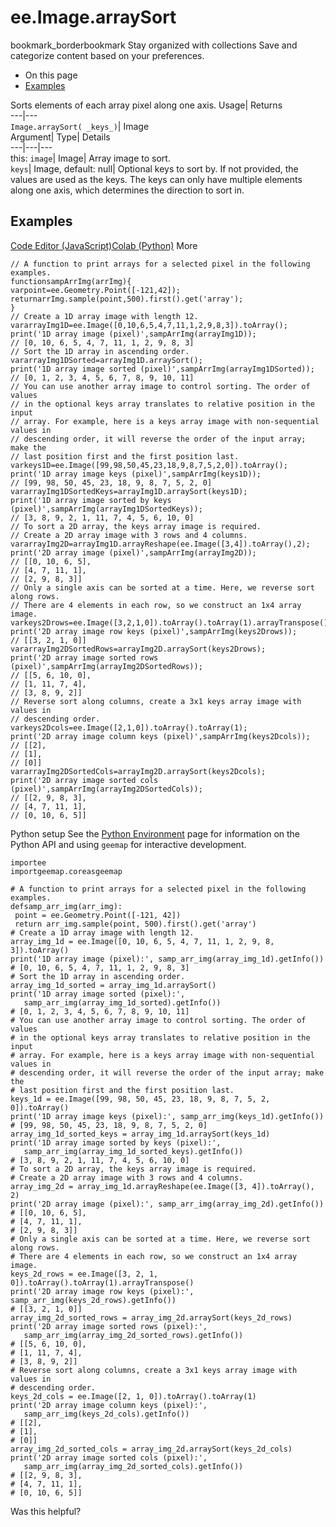  
#  ee.Image.arraySort 
bookmark_borderbookmark Stay organized with collections  Save and categorize content based on your preferences.
  * On this page
  * [Examples](https://developers.google.com/earth-engine/apidocs/ee-image-arraysort#examples)


Sorts elements of each array pixel along one axis. 
Usage| Returns  
---|---  
`Image.arraySort( _keys_)`| Image  
Argument| Type| Details  
---|---|---  
this: `image`| Image| Array image to sort.  
`keys`| Image, default: null| Optional keys to sort by. If not provided, the values are used as the keys. The keys can only have multiple elements along one axis, which determines the direction to sort in.  
## Examples
[Code Editor (JavaScript)](https://developers.google.com/earth-engine/apidocs/ee-image-arraysort#code-editor-javascript-sample)[Colab (Python)](https://developers.google.com/earth-engine/apidocs/ee-image-arraysort#colab-python-sample) More
```
// A function to print arrays for a selected pixel in the following examples.
functionsampArrImg(arrImg){
varpoint=ee.Geometry.Point([-121,42]);
returnarrImg.sample(point,500).first().get('array');
}
// Create a 1D array image with length 12.
vararrayImg1D=ee.Image([0,10,6,5,4,7,11,1,2,9,8,3]).toArray();
print('1D array image (pixel)',sampArrImg(arrayImg1D));
// [0, 10, 6, 5, 4, 7, 11, 1, 2, 9, 8, 3]
// Sort the 1D array in ascending order.
vararrayImg1DSorted=arrayImg1D.arraySort();
print('1D array image sorted (pixel)',sampArrImg(arrayImg1DSorted));
// [0, 1, 2, 3, 4, 5, 6, 7, 8, 9, 10, 11]
// You can use another array image to control sorting. The order of values
// in the optional keys array translates to relative position in the input
// array. For example, here is a keys array image with non-sequential values in
// descending order, it will reverse the order of the input array; make the
// last position first and the first position last.
varkeys1D=ee.Image([99,98,50,45,23,18,9,8,7,5,2,0]).toArray();
print('1D array image keys (pixel)',sampArrImg(keys1D));
// [99, 98, 50, 45, 23, 18, 9, 8, 7, 5, 2, 0]
vararrayImg1DSortedKeys=arrayImg1D.arraySort(keys1D);
print('1D array image sorted by keys (pixel)',sampArrImg(arrayImg1DSortedKeys));
// [3, 8, 9, 2, 1, 11, 7, 4, 5, 6, 10, 0]
// To sort a 2D array, the keys array image is required.
// Create a 2D array image with 3 rows and 4 columns.
vararrayImg2D=arrayImg1D.arrayReshape(ee.Image([3,4]).toArray(),2);
print('2D array image (pixel)',sampArrImg(arrayImg2D));
// [[0, 10, 6, 5],
// [4, 7, 11, 1],
// [2, 9, 8, 3]]
// Only a single axis can be sorted at a time. Here, we reverse sort along rows.
// There are 4 elements in each row, so we construct an 1x4 array image.
varkeys2Drows=ee.Image([3,2,1,0]).toArray().toArray(1).arrayTranspose();
print('2D array image row keys (pixel)',sampArrImg(keys2Drows));
// [[3, 2, 1, 0]]
vararrayImg2DSortedRows=arrayImg2D.arraySort(keys2Drows);
print('2D array image sorted rows (pixel)',sampArrImg(arrayImg2DSortedRows));
// [[5, 6, 10, 0],
// [1, 11, 7, 4],
// [3, 8, 9, 2]]
// Reverse sort along columns, create a 3x1 keys array image with values in
// descending order.
varkeys2Dcols=ee.Image([2,1,0]).toArray().toArray(1);
print('2D array image column keys (pixel)',sampArrImg(keys2Dcols));
// [[2],
// [1],
// [0]]
vararrayImg2DSortedCols=arrayImg2D.arraySort(keys2Dcols);
print('2D array image sorted cols (pixel)',sampArrImg(arrayImg2DSortedCols));
// [[2, 9, 8, 3],
// [4, 7, 11, 1],
// [0, 10, 6, 5]]
```
Python setup
See the [ Python Environment](https://developers.google.com/earth-engine/guides/python_install) page for information on the Python API and using `geemap` for interactive development.
```
importee
importgeemap.coreasgeemap
```
```
# A function to print arrays for a selected pixel in the following examples.
defsamp_arr_img(arr_img):
 point = ee.Geometry.Point([-121, 42])
 return arr_img.sample(point, 500).first().get('array')
# Create a 1D array image with length 12.
array_img_1d = ee.Image([0, 10, 6, 5, 4, 7, 11, 1, 2, 9, 8, 3]).toArray()
print('1D array image (pixel):', samp_arr_img(array_img_1d).getInfo())
# [0, 10, 6, 5, 4, 7, 11, 1, 2, 9, 8, 3]
# Sort the 1D array in ascending order.
array_img_1d_sorted = array_img_1d.arraySort()
print('1D array image sorted (pixel):',
   samp_arr_img(array_img_1d_sorted).getInfo())
# [0, 1, 2, 3, 4, 5, 6, 7, 8, 9, 10, 11]
# You can use another array image to control sorting. The order of values
# in the optional keys array translates to relative position in the input
# array. For example, here is a keys array image with non-sequential values in
# descending order, it will reverse the order of the input array; make the
# last position first and the first position last.
keys_1d = ee.Image([99, 98, 50, 45, 23, 18, 9, 8, 7, 5, 2, 0]).toArray()
print('1D array image keys (pixel):', samp_arr_img(keys_1d).getInfo())
# [99, 98, 50, 45, 23, 18, 9, 8, 7, 5, 2, 0]
array_img_1d_sorted_keys = array_img_1d.arraySort(keys_1d)
print('1D array image sorted by keys (pixel):',
   samp_arr_img(array_img_1d_sorted_keys).getInfo())
# [3, 8, 9, 2, 1, 11, 7, 4, 5, 6, 10, 0]
# To sort a 2D array, the keys array image is required.
# Create a 2D array image with 3 rows and 4 columns.
array_img_2d = array_img_1d.arrayReshape(ee.Image([3, 4]).toArray(), 2)
print('2D array image (pixel):', samp_arr_img(array_img_2d).getInfo())
# [[0, 10, 6, 5],
# [4, 7, 11, 1],
# [2, 9, 8, 3]]
# Only a single axis can be sorted at a time. Here, we reverse sort along rows.
# There are 4 elements in each row, so we construct an 1x4 array image.
keys_2d_rows = ee.Image([3, 2, 1, 0]).toArray().toArray(1).arrayTranspose()
print('2D array image row keys (pixel):', samp_arr_img(keys_2d_rows).getInfo())
# [[3, 2, 1, 0]]
array_img_2d_sorted_rows = array_img_2d.arraySort(keys_2d_rows)
print('2D array image sorted rows (pixel):',
   samp_arr_img(array_img_2d_sorted_rows).getInfo())
# [[5, 6, 10, 0],
# [1, 11, 7, 4],
# [3, 8, 9, 2]]
# Reverse sort along columns, create a 3x1 keys array image with values in
# descending order.
keys_2d_cols = ee.Image([2, 1, 0]).toArray().toArray(1)
print('2D array image column keys (pixel):',
   samp_arr_img(keys_2d_cols).getInfo())
# [[2],
# [1],
# [0]]
array_img_2d_sorted_cols = array_img_2d.arraySort(keys_2d_cols)
print('2D array image sorted cols (pixel):',
   samp_arr_img(array_img_2d_sorted_cols).getInfo())
# [[2, 9, 8, 3],
# [4, 7, 11, 1],
# [0, 10, 6, 5]]
```

Was this helpful?
